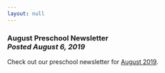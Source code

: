 ```yaml
---
layout: null
---
```


<h3 class="ui header">
  August Preschool Newsletter
  <div class="sub header">
    <i>Posted August 6, 2019</i>
  </div>
</h3>

Check out our preschool newsletter for
<a href="{{ site.baseurl }}/assets/newsletters/2019-2020/COH_August_2019_Newsletter.pdf">August 2019</a>.
